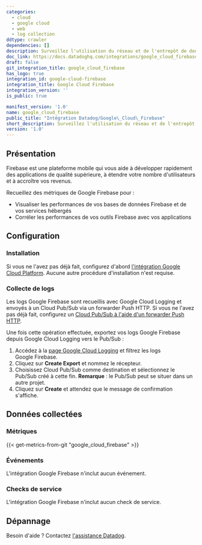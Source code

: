 ```yaml
---
categories:
  - cloud
  - google cloud
  - web
  - log collection
ddtype: crawler
dependencies: []
description: Surveillez l'utilisation du réseau et de l'entrepôt de données attribuable à vos services Firebase.
doc_link: https://docs.datadoghq.com/integrations/google_cloud_firebase/
draft: false
git_integration_title: google_cloud_firebase
has_logo: true
integration_id: google-cloud-firebase
integration_title: Google Cloud Firebase
integration_version: ''
is_public: true

manifest_version: '1.0'
name: google_cloud_firebase
public_title: "Intégration Datadog/Google\_Cloud\_Firebase"
short_description: Surveillez l'utilisation du réseau et de l'entrepôt de données attribuable à vos services Firebase.
version: '1.0'
---
```

## Présentation

Firebase est une plateforme mobile qui vous aide à développer rapidement des applications de qualité supérieure, à étendre votre nombre d'utilisateurs et à accroître vos revenus.

Recueillez des métriques de Google Firebase pour :

- Visualiser les performances de vos bases de données Firebase et de vos services hébergés
- Corréler les performances de vos outils Firebase avec vos applications

## Configuration

### Installation

Si vous ne l'avez pas déjà fait, configurez d'abord [l'intégration Google Cloud Platform][1]. Aucune autre procédure d'installation n'est requise.

### Collecte de logs

Les logs Google Firebase sont recueillis avec Google Cloud Logging et envoyés à un Cloud Pub/Sub via un forwarder Push HTTP. Si vous ne l'avez pas déjà fait, configurez un [Cloud Pub/Sub à l'aide d'un forwarder Push HTTP][2].

Une fois cette opération effectuée, exportez vos logs Google Firebase depuis Google Cloud Logging vers le Pub/Sub :

1. Accédez à la [page Google Cloud Logging][3] et filtrez les logs Google Firebase.
2. Cliquez sur **Create Export** et nommez le récepteur.
3. Choisissez Cloud Pub/Sub comme destination et sélectionnez le Pub/Sub créé à cette fin. **Remarque** : le Pub/Sub peut se situer dans un autre projet.
4. Cliquez sur **Create** et attendez que le message de confirmation s'affiche.

## Données collectées

### Métriques
{{< get-metrics-from-git "google_cloud_firebase" >}}


### Événements

L'intégration Google Firebase n'inclut aucun événement.

### Checks de service

L'intégration Google Firebase n'inclut aucun check de service.

## Dépannage

Besoin d'aide ? Contactez [l'assistance Datadog][5].

[1]: https://docs.datadoghq.com/fr/integrations/google_cloud_platform/
[2]: https://docs.datadoghq.com/fr/integrations/google_cloud_platform/#log-collection
[3]: https://console.cloud.google.com/logs/viewer
[4]: https://github.com/DataDog/dogweb/blob/prod/integration/google_cloud_firebase/google_cloud_firebase_metadata.csv
[5]: https://docs.datadoghq.com/fr/help/
